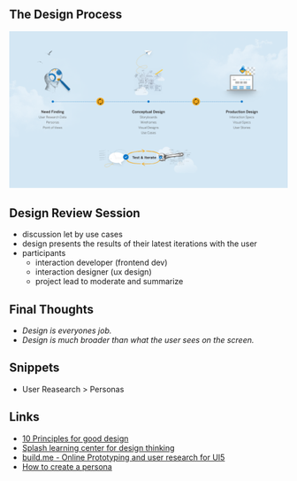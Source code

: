 ## The Design Process
![](assets/Week_4_Design_Process_GA_16x9.png)
## Design Review Session
  - discussion let by use cases 
  - design presents the results of their latest iterations with the user
  - participants
    - interaction developer (frontend dev)
    - interaction designer (ux design)
    - project lead to moderate and summarize

## Final Thoughts
- _Design is everyones job._
- _Design is much broader than what the user sees on the screen._

## Snippets
- User Reasearch > Personas  

## Links
- [10 Principles for good design](https://www.vitsoe.com/us/about/good-design/)
- [Splash learning center for design thinking](https://www.experiencesplash.com/splashapp/learning)
- [build.me - Online Prototyping and user research for UI5](http://www.build.me/)
- [How to create a persona](https://vimeo.com/137575149)
